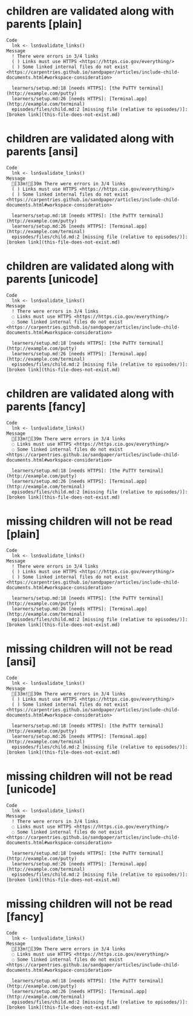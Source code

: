 # children are validated along with parents [plain]

    Code
      lnk <- lsn$validate_links()
    Message
      ! There were errors in 3/4 links
      ( ) Links must use HTTPS <https://https.cio.gov/everything/>
      ( ) Some linked internal files do not exist <https://carpentries.github.io/sandpaper/articles/include-child-documents.html#workspace-consideration>
      
      learners/setup.md:18 [needs HTTPS]: [the PuTTY terminal](http://example.com/putty)
      learners/setup.md:26 [needs HTTPS]: [Terminal.app](http://example.com/terminal)
      episodes/files/child.md:2 [missing file (relative to episodes/)]: [broken link](this-file-does-not-exist.md)

# children are validated along with parents [ansi]

    Code
      lnk <- lsn$validate_links()
    Message
      [33m![39m There were errors in 3/4 links
      ( ) Links must use HTTPS <https://https.cio.gov/everything/>
      ( ) Some linked internal files do not exist <https://carpentries.github.io/sandpaper/articles/include-child-documents.html#workspace-consideration>
      
      learners/setup.md:18 [needs HTTPS]: [the PuTTY terminal](http://example.com/putty)
      learners/setup.md:26 [needs HTTPS]: [Terminal.app](http://example.com/terminal)
      episodes/files/child.md:2 [missing file (relative to episodes/)]: [broken link](this-file-does-not-exist.md)

# children are validated along with parents [unicode]

    Code
      lnk <- lsn$validate_links()
    Message
      ! There were errors in 3/4 links
      ◌ Links must use HTTPS <https://https.cio.gov/everything/>
      ◌ Some linked internal files do not exist <https://carpentries.github.io/sandpaper/articles/include-child-documents.html#workspace-consideration>
      
      learners/setup.md:18 [needs HTTPS]: [the PuTTY terminal](http://example.com/putty)
      learners/setup.md:26 [needs HTTPS]: [Terminal.app](http://example.com/terminal)
      episodes/files/child.md:2 [missing file (relative to episodes/)]: [broken link](this-file-does-not-exist.md)

# children are validated along with parents [fancy]

    Code
      lnk <- lsn$validate_links()
    Message
      [33m![39m There were errors in 3/4 links
      ◌ Links must use HTTPS <https://https.cio.gov/everything/>
      ◌ Some linked internal files do not exist <https://carpentries.github.io/sandpaper/articles/include-child-documents.html#workspace-consideration>
      
      learners/setup.md:18 [needs HTTPS]: [the PuTTY terminal](http://example.com/putty)
      learners/setup.md:26 [needs HTTPS]: [Terminal.app](http://example.com/terminal)
      episodes/files/child.md:2 [missing file (relative to episodes/)]: [broken link](this-file-does-not-exist.md)

# missing children will not be read [plain]

    Code
      lnk <- lsn$validate_links()
    Message
      ! There were errors in 3/4 links
      ( ) Links must use HTTPS <https://https.cio.gov/everything/>
      ( ) Some linked internal files do not exist <https://carpentries.github.io/sandpaper/articles/include-child-documents.html#workspace-consideration>
      
      learners/setup.md:18 [needs HTTPS]: [the PuTTY terminal](http://example.com/putty)
      learners/setup.md:26 [needs HTTPS]: [Terminal.app](http://example.com/terminal)
      episodes/files/child.md:2 [missing file (relative to episodes/)]: [broken link](this-file-does-not-exist.md)

# missing children will not be read [ansi]

    Code
      lnk <- lsn$validate_links()
    Message
      [33m![39m There were errors in 3/4 links
      ( ) Links must use HTTPS <https://https.cio.gov/everything/>
      ( ) Some linked internal files do not exist <https://carpentries.github.io/sandpaper/articles/include-child-documents.html#workspace-consideration>
      
      learners/setup.md:18 [needs HTTPS]: [the PuTTY terminal](http://example.com/putty)
      learners/setup.md:26 [needs HTTPS]: [Terminal.app](http://example.com/terminal)
      episodes/files/child.md:2 [missing file (relative to episodes/)]: [broken link](this-file-does-not-exist.md)

# missing children will not be read [unicode]

    Code
      lnk <- lsn$validate_links()
    Message
      ! There were errors in 3/4 links
      ◌ Links must use HTTPS <https://https.cio.gov/everything/>
      ◌ Some linked internal files do not exist <https://carpentries.github.io/sandpaper/articles/include-child-documents.html#workspace-consideration>
      
      learners/setup.md:18 [needs HTTPS]: [the PuTTY terminal](http://example.com/putty)
      learners/setup.md:26 [needs HTTPS]: [Terminal.app](http://example.com/terminal)
      episodes/files/child.md:2 [missing file (relative to episodes/)]: [broken link](this-file-does-not-exist.md)

# missing children will not be read [fancy]

    Code
      lnk <- lsn$validate_links()
    Message
      [33m![39m There were errors in 3/4 links
      ◌ Links must use HTTPS <https://https.cio.gov/everything/>
      ◌ Some linked internal files do not exist <https://carpentries.github.io/sandpaper/articles/include-child-documents.html#workspace-consideration>
      
      learners/setup.md:18 [needs HTTPS]: [the PuTTY terminal](http://example.com/putty)
      learners/setup.md:26 [needs HTTPS]: [Terminal.app](http://example.com/terminal)
      episodes/files/child.md:2 [missing file (relative to episodes/)]: [broken link](this-file-does-not-exist.md)


